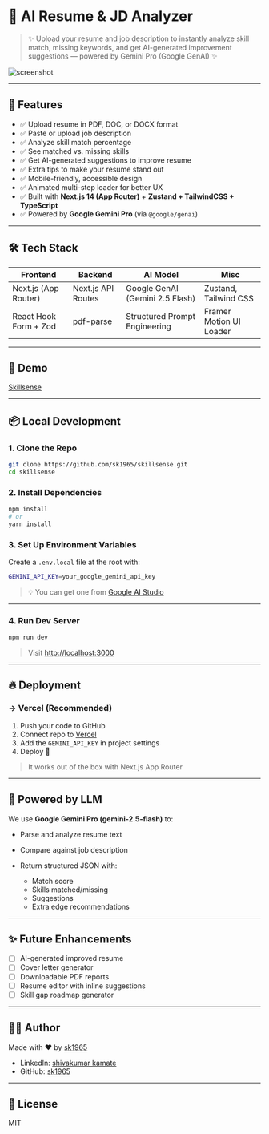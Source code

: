 

# 🚀 AI Resume & JD Analyzer

> ✨ Upload your resume and job description to instantly analyze skill match, missing keywords, and get AI-generated improvement suggestions — powered by Gemini Pro (Google GenAI) ✨

![screenshot](https://res.cloudinary.com/dolb0no3p/image/upload/v1753967724/hero.png)

---

## 📌 Features

* ✅ Upload resume in PDF, DOC, or DOCX format
* ✅ Paste or upload job description
* ✅ Analyze skill match percentage
* ✅ See matched vs. missing skills
* ✅ Get AI-generated suggestions to improve resume
* ✅ Extra tips to make your resume stand out
* ✅ Mobile-friendly, accessible design
* ✅ Animated multi-step loader for better UX
* ✅ Built with **Next.js 14 (App Router)** + **Zustand + TailwindCSS + TypeScript**
* ✅ Powered by **Google Gemini Pro** (via `@google/genai`)

---

## 🛠️ Tech Stack

| Frontend              | Backend            | AI Model                        | Misc                    |
| --------------------- | ------------------ | ------------------------------- | ----------------------- |
| Next.js (App Router)  | Next.js API Routes | Google GenAI (Gemini 2.5 Flash) | Zustand, Tailwind CSS   |
| React Hook Form + Zod | pdf-parse          | Structured Prompt Engineering   | Framer Motion UI Loader |

---

## 📸 Demo

[Skillsense](https://skillsense.vercel.app/)

---

## 📦 Local Development

### 1. Clone the Repo

```bash
git clone https://github.com/sk1965/skillsense.git
cd skillsense
```

### 2. Install Dependencies

```bash
npm install
# or
yarn install
```

### 3. Set Up Environment Variables

Create a `.env.local` file at the root with:

```bash
GEMINI_API_KEY=your_google_gemini_api_key
```

> 💡 You can get one from [Google AI Studio](https://aistudio.google.com/app/apikey)

---

### 4. Run Dev Server

```bash
npm run dev
```

> Visit [http://localhost:3000](http://localhost:3000)

---

## 🔥 Deployment

### → Vercel (Recommended)

1. Push your code to GitHub
2. Connect repo to [Vercel](https://vercel.com/)
3. Add the `GEMINI_API_KEY` in project settings
4. Deploy 🚀

> It works out of the box with Next.js App Router

---

## 🧠 Powered by LLM

We use **Google Gemini Pro (gemini-2.5-flash)** to:

* Parse and analyze resume text
* Compare against job description
* Return structured JSON with:

  * Match score
  * Skills matched/missing
  * Suggestions
  * Extra edge recommendations


---

## ✨ Future Enhancements

* [ ] AI-generated improved resume
* [ ] Cover letter generator
* [ ] Downloadable PDF reports
* [ ] Resume editor with inline suggestions
* [ ] Skill gap roadmap generator

---

## 👨‍💻 Author

Made with ❤️ by [sk1965](https://github.com/SK1965)

* LinkedIn: [shivakumar kamate](https://linkedin.com/in/shivakumar-kamate)
* GitHub: [sk1965](https://github.com/SK1965)

---

## 📄 License

MIT
